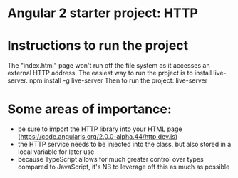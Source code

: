 # Angular 2 starter project: HTTP

# Instructions to run the project
The "index.html" page won't run off the file system as it accesses an external HTTP address.  The easiest way to run the project is to install live-server.
npm install -g live-server
Then to run the project:
live-server

# Some areas of importance:
 - be sure to import the HTTP library into your HTML page (https://code.angularjs.org/2.0.0-alpha.44/http.dev.js)
 - the HTTP service needs to be injected into the class, but also stored in a local variable for later use
 - because TypeScript allows for much greater control over types compared to JavaScript, it's NB to leverage off this as much as possible
